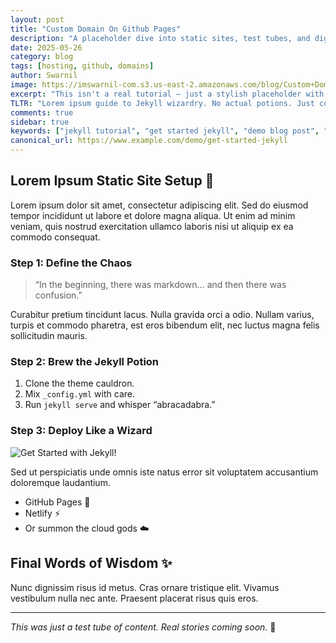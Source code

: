 ```yaml
---
layout: post
title: "Custom Domain On Github Pages"
description: "A placeholder dive into static sites, test tubes, and digital alchemy."
date: 2025-05-26
category: blog
tags: [hosting, github, domains]
author: Swarnil
image: https://imswarnil-com.s3.us-east-2.amazonaws.com/blog/Custom+Domain+On+Github+Pages/Imswarnil-website.png
excerpt: "This isn't a real tutorial — just a stylish placeholder with a splash of pseudo-science and markdown magic."
TLTR: "Lorem ipsum guide to Jekyll wizardry. No actual potions. Just code."
comments: true
sidebar: true
keywords: ["jekyll tutorial", "get started jekyll", "demo blog post", "static site generator"]
canonical_url: https://www.example.com/demo/get-started-jekyll
---
```



## Lorem Ipsum Static Site Setup 🧪

Lorem ipsum dolor sit amet, consectetur adipiscing elit. Sed do eiusmod tempor incididunt ut labore et dolore magna aliqua. Ut enim ad minim veniam, quis nostrud exercitation ullamco laboris nisi ut aliquip ex ea commodo consequat.

### Step 1: Define the Chaos

> “In the beginning, there was markdown… and then there was confusion.”

Curabitur pretium tincidunt lacus. Nulla gravida orci a odio. Nullam varius, turpis et commodo pharetra, est eros bibendum elit, nec luctus magna felis sollicitudin mauris.

### Step 2: Brew the Jekyll Potion

1. Clone the theme cauldron.
2. Mix `_config.yml` with care.
3. Run `jekyll serve` and whisper “abracadabra.”

### Step 3: Deploy Like a Wizard

![Get Started with Jekyll!](https://i.ytimg.com/vi/iWowJBRMtpc/hq720.jpg)


Sed ut perspiciatis unde omnis iste natus error sit voluptatem accusantium doloremque laudantium.

- GitHub Pages 🐙
- Netlify ⚡
- Or summon the cloud gods ☁️

## Final Words of Wisdom ✨

Nunc dignissim risus id metus. Cras ornare tristique elit. Vivamus vestibulum nulla nec ante. Praesent placerat risus quis eros.

---

*This was just a test tube of content. Real stories coming soon.* 🧪
